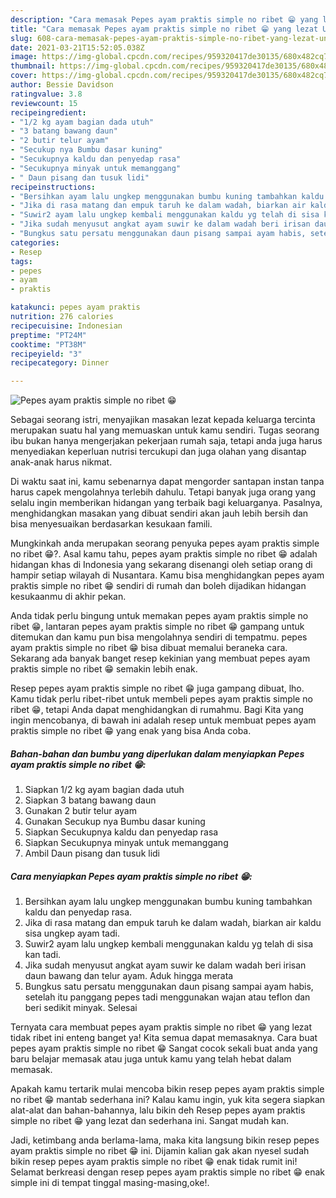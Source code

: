 ```yaml
---
description: "Cara memasak Pepes ayam praktis simple no ribet 😁 yang lezat Untuk Jualan"
title: "Cara memasak Pepes ayam praktis simple no ribet 😁 yang lezat Untuk Jualan"
slug: 608-cara-memasak-pepes-ayam-praktis-simple-no-ribet-yang-lezat-untuk-jualan
date: 2021-03-21T15:52:05.038Z
image: https://img-global.cpcdn.com/recipes/959320417de30135/680x482cq70/pepes-ayam-praktis-simple-no-ribet-😁-foto-resep-utama.jpg
thumbnail: https://img-global.cpcdn.com/recipes/959320417de30135/680x482cq70/pepes-ayam-praktis-simple-no-ribet-😁-foto-resep-utama.jpg
cover: https://img-global.cpcdn.com/recipes/959320417de30135/680x482cq70/pepes-ayam-praktis-simple-no-ribet-😁-foto-resep-utama.jpg
author: Bessie Davidson
ratingvalue: 3.8
reviewcount: 15
recipeingredient:
- "1/2 kg ayam bagian dada utuh"
- "3 batang bawang daun"
- "2 butir telur ayam"
- "Secukup nya Bumbu dasar kuning"
- "Secukupnya kaldu dan penyedap rasa"
- "Secukupnya minyak untuk memanggang"
- " Daun pisang dan tusuk lidi"
recipeinstructions:
- "Bersihkan ayam lalu ungkep menggunakan bumbu kuning tambahkan kaldu dan penyedap rasa."
- "Jika di rasa matang dan empuk taruh ke dalam wadah, biarkan air kaldu sisa ungkep ayam tadi."
- "Suwir2 ayam lalu ungkep kembali menggunakan kaldu yg telah di sisa kan tadi."
- "Jika sudah menyusut angkat ayam suwir ke dalam wadah beri irisan daun bawang dan telur ayam. Aduk hingga merata"
- "Bungkus satu persatu menggunakan daun pisang sampai ayam habis, setelah itu panggang pepes tadi menggunakan wajan atau teflon dan beri sedikit minyak. Selesai"
categories:
- Resep
tags:
- pepes
- ayam
- praktis

katakunci: pepes ayam praktis 
nutrition: 276 calories
recipecuisine: Indonesian
preptime: "PT24M"
cooktime: "PT38M"
recipeyield: "3"
recipecategory: Dinner

---
```



![Pepes ayam praktis simple no ribet 😁](https://img-global.cpcdn.com/recipes/959320417de30135/680x482cq70/pepes-ayam-praktis-simple-no-ribet-😁-foto-resep-utama.jpg)

Sebagai seorang istri, menyajikan masakan lezat kepada keluarga tercinta merupakan suatu hal yang memuaskan untuk kamu sendiri. Tugas seorang ibu bukan hanya mengerjakan pekerjaan rumah saja, tetapi anda juga harus menyediakan keperluan nutrisi tercukupi dan juga olahan yang disantap anak-anak harus nikmat.

Di waktu  saat ini, kamu sebenarnya dapat mengorder santapan instan tanpa harus capek mengolahnya terlebih dahulu. Tetapi banyak juga orang yang selalu ingin memberikan hidangan yang terbaik bagi keluarganya. Pasalnya, menghidangkan masakan yang dibuat sendiri akan jauh lebih bersih dan bisa menyesuaikan berdasarkan kesukaan famili. 



Mungkinkah anda merupakan seorang penyuka pepes ayam praktis simple no ribet 😁?. Asal kamu tahu, pepes ayam praktis simple no ribet 😁 adalah hidangan khas di Indonesia yang sekarang disenangi oleh setiap orang di hampir setiap wilayah di Nusantara. Kamu bisa menghidangkan pepes ayam praktis simple no ribet 😁 sendiri di rumah dan boleh dijadikan hidangan kesukaanmu di akhir pekan.

Anda tidak perlu bingung untuk memakan pepes ayam praktis simple no ribet 😁, lantaran pepes ayam praktis simple no ribet 😁 gampang untuk ditemukan dan kamu pun bisa mengolahnya sendiri di tempatmu. pepes ayam praktis simple no ribet 😁 bisa dibuat memalui beraneka cara. Sekarang ada banyak banget resep kekinian yang membuat pepes ayam praktis simple no ribet 😁 semakin lebih enak.

Resep pepes ayam praktis simple no ribet 😁 juga gampang dibuat, lho. Kamu tidak perlu ribet-ribet untuk membeli pepes ayam praktis simple no ribet 😁, tetapi Anda dapat menghidangkan di rumahmu. Bagi Kita yang ingin mencobanya, di bawah ini adalah resep untuk membuat pepes ayam praktis simple no ribet 😁 yang enak yang bisa Anda coba.

<!--inarticleads1-->

##### Bahan-bahan dan bumbu yang diperlukan dalam menyiapkan Pepes ayam praktis simple no ribet 😁:

1. Siapkan 1/2 kg ayam bagian dada utuh
1. Siapkan 3 batang bawang daun
1. Gunakan 2 butir telur ayam
1. Gunakan Secukup nya Bumbu dasar kuning
1. Siapkan Secukupnya kaldu dan penyedap rasa
1. Siapkan Secukupnya minyak untuk memanggang
1. Ambil  Daun pisang dan tusuk lidi




<!--inarticleads2-->

##### Cara menyiapkan Pepes ayam praktis simple no ribet 😁:

1. Bersihkan ayam lalu ungkep menggunakan bumbu kuning tambahkan kaldu dan penyedap rasa.
1. Jika di rasa matang dan empuk taruh ke dalam wadah, biarkan air kaldu sisa ungkep ayam tadi.
1. Suwir2 ayam lalu ungkep kembali menggunakan kaldu yg telah di sisa kan tadi.
1. Jika sudah menyusut angkat ayam suwir ke dalam wadah beri irisan daun bawang dan telur ayam. Aduk hingga merata
1. Bungkus satu persatu menggunakan daun pisang sampai ayam habis, setelah itu panggang pepes tadi menggunakan wajan atau teflon dan beri sedikit minyak. Selesai




Ternyata cara membuat pepes ayam praktis simple no ribet 😁 yang lezat tidak ribet ini enteng banget ya! Kita semua dapat memasaknya. Cara buat pepes ayam praktis simple no ribet 😁 Sangat cocok sekali buat anda yang baru belajar memasak atau juga untuk kamu yang telah hebat dalam memasak.

Apakah kamu tertarik mulai mencoba bikin resep pepes ayam praktis simple no ribet 😁 mantab sederhana ini? Kalau kamu ingin, yuk kita segera siapkan alat-alat dan bahan-bahannya, lalu bikin deh Resep pepes ayam praktis simple no ribet 😁 yang lezat dan sederhana ini. Sangat mudah kan. 

Jadi, ketimbang anda berlama-lama, maka kita langsung bikin resep pepes ayam praktis simple no ribet 😁 ini. Dijamin kalian gak akan nyesel sudah bikin resep pepes ayam praktis simple no ribet 😁 enak tidak rumit ini! Selamat berkreasi dengan resep pepes ayam praktis simple no ribet 😁 enak simple ini di tempat tinggal masing-masing,oke!.

